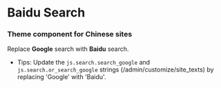 # Baidu Search

### Theme component for Chinese sites

Replace **Google** search with **Baidu** search.

- Tips: Update the `js.search.search_google` and `js.search.or_search_google` strings (/admin/customize/site_texts) by replacing 'Google' with 'Baidu'.

